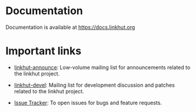 # Documentation

Documentation is available at https://docs.linkhut.org

# Important links

* [linkhut-announce][1]: Low-volume mailing list for announcements related to the linkhut project.
* [linkhut-devel][2]: Mailing list for development discussion and patches related to the linkhut project.
* [Issue Tracker][3]: To open issues for bugs and feature requests.

  [1]: https://lists.sr.ht/~mlb/linkhut-announce
  [2]: https://lists.sr.ht/~mlb/linkhut-devel
  [3]: https://todo.sr.ht/~mlb/linkhut
